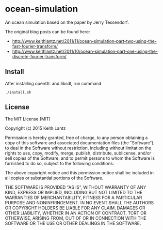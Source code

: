 # ocean-simulation

An ocean simulation based on the paper by Jerry Tessendorf.

The original blog posts can be found here:
* http://www.keithlantz.net/2011/11/ocean-simulation-part-two-using-the-fast-fourier-transform/
* http://www.keithlantz.net/2011/10/ocean-simulation-part-one-using-the-discrete-fourier-transform/

## Install 
After installing openGL and libsdl, run command

    ./install.sh

## License
The MIT License (MIT)

Copyright (c) 2015 Keith Lantz

Permission is hereby granted, free of charge, to any person obtaining a copy of this software and associated documentation files (the "Software"), to deal in the Software without restriction, including without limitation the rights to use, copy, modify, merge, publish, distribute, sublicense, and/or sell copies of the Software, and to permit persons to whom the Software is furnished to do so, subject to the following conditions:

The above copyright notice and this permission notice shall be included in all copies or substantial portions of the Software.

THE SOFTWARE IS PROVIDED "AS IS", WITHOUT WARRANTY OF ANY KIND, EXPRESS OR IMPLIED, INCLUDING BUT NOT LIMITED TO THE WARRANTIES OF MERCHANTABILITY, FITNESS FOR A PARTICULAR PURPOSE AND NONINFRINGEMENT. IN NO EVENT SHALL THE AUTHORS OR COPYRIGHT HOLDERS BE LIABLE FOR ANY CLAIM, DAMAGES OR OTHER LIABILITY, WHETHER IN AN ACTION OF CONTRACT, TORT OR OTHERWISE, ARISING FROM, OUT OF OR IN CONNECTION WITH THE SOFTWARE OR THE USE OR OTHER DEALINGS IN THE SOFTWARE.

